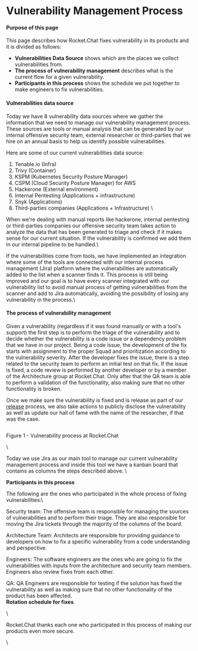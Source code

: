 # Vulnerability Management Process

#### Purpose of this page

This page describes how Rocket.Chat fixes vulnerability in its products and it is divided as follows:

* **Vulnerabilities Data Source** shows which are the places we collect vulnerabilities from.
* **The process of vulnerability management** describes what is the current flow for a given vulnerability.
* **Participants in this process** shows the schedule we put together to make engineers to fix vulnerabilities.

#### Vulnerabilities data source



Today we have 8 vulnerability data sources where we gather the information that we need to manage our vulnerability management process. These sources are tools or manual analysis that can be generated by our internal offensive security team, external researcher or third-parties that we hire on an annual basis to help us identify possible vulnerabilities.



Here are some of our current vulnerabilities data source:



1. Tenable.io (Infra)&#x20;
2. Trivy (Container)&#x20;
3. KSPM (Kubernetes Security Posture Manager)
4. CSPM (Cloud Security Posture Manager) for AWS
5. Hackerone (External environment)&#x20;
6. Internal Pentesting (Applications + infrastructure)&#x20;
7. Snyk (Applications)&#x20;
8. Third-parties companies (Applications + Infrastructure) \


When we're dealing with manual reports like hackerone, internal pentesting or third-parties companies our offensive security team takes action to analyze the data that has been generated to triage and check if it makes sense for our current situation. If the vulnerability is confirmed we add them in our internal pipeline to be handled.\


If the vulnerabilities come from tools, we have implemented an integration where some of the tools are connected with our internal process management (Jira) platform where the vulnerabilities are automatically added to the list when a scanner finds it. This process is still being improved and our goal is to have every scanner integrated with our vulnerability list to avoid manual process of getting vulnerabilities from the scanner and add to Jira automatically, avoiding the possibility of losing any vulnerability in the process.\


#### The process of vulnerability management



Given a vulnerability (regardless if it was found manually or with a tool's support) the first step is to perform the triage of the vulnerability and to decide whether the vulnerability is a code issue or a dependency problem that we have in our project. Being a code issue, the development of the fix starts with assignment to the proper Squad and prioritization according to the vulnerability severity. After the developer fixes the issue, there is a step related to the security team to perform an initial test on that fix. If the issue is fixed, a code review is performed by another developer or by a member of the Architecture group at Rocket.Chat. Only after that the QA team is able to perform a validation of the functionality, also making sure that no other functionality is broken.&#x20;

Once we make sure the vulnerability is fixed and is release as part of our [release](https://handbook.rocket.chat/departments-operations/research-and-development/release-cycle) process, we also take actions to publicly disclose the vulnerability as well as update our hall of fame with the name of the researcher, if that was the case.



<figure><img src="https://lh5.googleusercontent.com/KQ8r4CAW6PUrdzx5GcCW6PhCzOlGiLEoTa4MsXC-hmpen3G43u2-_xm0AXbF-Ni-RBM3YNYBfZ12m6DkVm8Elbrp8v85aEtXGALHZAMG_p6-qmhlUXDGexLWlvVf0GDDC8JmqW0N-MQVno7F_g-rpPbsdpjzpa1baeC_r0u1eUZ7tJR9slMaL19cy47CKg" alt=""><figcaption></figcaption></figure>

Figure 1 - Vulnerability process at Rocket.Chat&#x20;

\


Today we use Jira as our main tool to manage our current vulnerability management process and inside this tool we have a kanban board that contains as columns the steps described above. \


**Participants in this process**



The following are the ones who participated in the whole process of fixing vulnerabilities:\


Security team: The offensive team is responsible for managing the sources of vulnerabilities and to perform their triage. They are also responsible for moving the Jira tickets through the majority of the columns of the board.

Architecture Team: Architects are responsible for providing guidance to developers on how to fix a specific vulnerability from a code understanding and perspective.

Engineers: The software engineers are the ones who are going to fix the vulnerabilities with inputs from the architecture and security team members. Engineers also review fixes from each other.

QA: QA Engineers are responsible for testing if the solution has fixed the vulnerability as well as making sure that no other functionality of the product has been affected. \
**Rotation schedule for fixes**



\


Rocket.Chat thanks each one who participated in this process of making our products even more secure.

\
